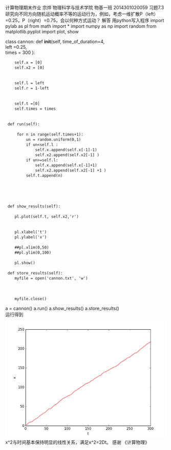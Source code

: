 计算物理期末作业
宗烨 物理科学与技术学院 物基一班 2014301020059
习题7.3
    研究向不同方向随机运动概率不等的运动行为，例如，考虑一维扩散P（left）=0.25，P（right）=0.75，会以何种方式运动？
解答
用python写入程序
import pylab as pl
from math import *
import numpy as np
import random
from matplotlib.pyplot import plot, show

class cannon:
     def __init__(self,  time_of_duration=4, \
                  left =0.25,\
                 times = 300 ):
                
        
        self.x = [0]
        self.x2 = [0]


        self.l = left
        self.r = 1-left
        
   
        self.t =[0]
        self.times = times

         
     def run(self):

         for n in range(self.times+1):
             un = random.uniform(0,1)
             if un<self.l :
                 self.x.append(self.x[-1]-1)
                 self.x2.append(self.x2[-1] )
             if un>=self.l:
                 self.x.append(self.x[-1]+1)
                 self.x2.append(self.x2[-1] +1 )
             self.t.append(n)
                 
             
         


     def show_results(self):

        pl.plot(self.t, self.x2,'r')
        
        
        pl.xlabel('t')
        pl.ylabel('x')
      
        ##pl.xlim(0,50)
        ##pl.ylim(0,100)

        pl.show()
        
     def store_results(self):
        myfile = open('cannon.txt', 'w')



        myfile.close()


    
a = cannon()
a.run()
a.show_results()
a.store_results()                 
运行得到
![enter image description here](https://github.com/Hentaijanai/computional-physics-N2014301020059/blob/master/figure_1.png?raw=true)
x^2与时间基本保持明显的线性关系，满足x^2=2Dt。
感谢
《计算物理》
